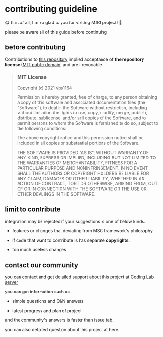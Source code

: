 # contributing guideline

😋 first of all, I'm so glad to you for visiting MSG project! 🥰

please be aware all of this guide before continuing

## before contributing

Contributions to [this repository][1] implied acceptance of **the repository license** ([MIT public domain](https://opensource.org/licenses/MIT)) and are irrevocable.

> ### MIT License
>
> Copyright (c) 2021 ybs1164
>
> Permission is hereby granted, free of charge, to any person obtaining a copy
> of this software and associated documentation files (the "Software"), to deal
> in the Software without restriction, including without limitation the rights
> to use, copy, modify, merge, publish, distribute, sublicense, and/or sell
> copies of the Software, and to permit persons to whom the Software is
> furnished to do so, subject to the following conditions:
>
> The above copyright notice and this permission notice shall be included in all
> copies or substantial portions of the Software.
>
> THE SOFTWARE IS PROVIDED "AS IS", WITHOUT WARRANTY OF ANY KIND, EXPRESS OR
> IMPLIED, INCLUDING BUT NOT LIMITED TO THE WARRANTIES OF MERCHANTABILITY,
> FITNESS FOR A PARTICULAR PURPOSE AND NONINFRINGEMENT. IN NO EVENT SHALL THE
> AUTHORS OR COPYRIGHT HOLDERS BE LIABLE FOR ANY CLAIM, DAMAGES OR OTHER
> LIABILITY, WHETHER IN AN ACTION OF CONTRACT, TORT OR OTHERWISE, ARISING FROM,
> OUT OF OR IN CONNECTION WITH THE SOFTWARE OR THE USE OR OTHER DEALINGS IN THE
> SOFTWARE.

## limit to contribute

integration may be rejected if your suggestions is one of below kinds.

- features or changes that deviating from MSG framework's philosophy

- if code that want to contribute is has separate **copyrights**.

- too much useless changes

## contact our community

you can contact and get detailed support about this project at [Coding Lab server](https://discord.gg/yjhTbmjmbP)

you can get information such as

- simple questions and Q&N answers

- latest progress and plan of project

and the community's answers is faster than issue tab.

you can also detailed question about this project at here.

[1]: https://github.com/ybs1164/semilang

[comment]: <> (this repository)